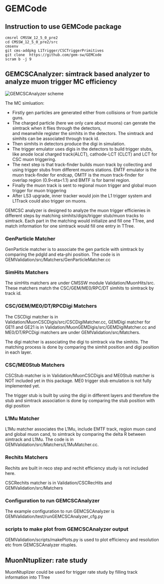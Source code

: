 # GEMCode

## Instruction to use GEMCode package

```
cmsrel CMSSW_12_5_0_pre2
cd CMSSW_12_5_0_pre2/src
cmsenv
git cms-addpkg L1Trigger/CSCTriggerPrimitives
git clone  https://github.com/gem-sw/GEMCode
scram b -j 9
```


## GEMCSCAnalyzer: simtrack based analyzer to analyze muon trigger MC efficiency
![GEMCSCAnalyzer scheme](https://github.com/gem-sw/GEMCode/blob/for-CMSSW_12_0_1_X/docs/GEMCSCAnalyzer.png?raw=true)

The MC simluation:
  - Firstly gen particles are generated either from collisions or from particle guns. 
  - The charged particle (here we only care about muons) can genrate the simtrack when it flies through the detectors,  
and meanwhile register the simhits in the detectors. The simtrack and simhits can be associated through track id. 
  - Then simhits in detectors produce the digi in simulation.  
  - The trigger emulator uses digis in the detectors to build trigger stubs,
like anode local charged track(ALCT), cathode-LCT (CLCT) and LCT for CSC muon triggering. 
  - The next step is that track-finder builds muon track by collecting and using trigger stubs from different muons stations. EMTF emulator is the muon track-finder for endcap, OMTF
is the  muon track-finder for overlap region (0.9<eta<1.1) and BMTF is for barrel region. 
  - Finally the muon track is sent to regional muon trigger and global muon trigger for muon triggering
  - After LS3 upgrade, inner tracker would join the L1 trigger system and L1Track could also trigger on muons.  
  
GEMCSC analyzer is designed to analyze the muon trigger efficienies in different steps by matching simhits/digis/trigger stub/muon tracks to simtrack. Each part in the matching would initialize and fill one TTree, and match information for one simtrack would fill one entry in TTree.  

### GenParticle Matcher
GenParticle matcher is to associate the gen particle with simtrack by comparing the pdgId and eta-phi position. The code is in GEMValidation/src/Matchers/GenParticleMatcher.cc

### SimHits Matchers
The simHits matchers are under CMSSW module Validation/MuonHits/src. These matchers match the CSC/GEM/ME0/RPC/DT simhits to simtrack by track id. 

### CSC/GEM/ME0/DT/RPCDigi Matchers
The CSCDigi matcher is in Validation/MuonCSCDigis/src/CSCDigiMatcher.cc, GEMDigi matcher for GE11 and GE21 is in Validation/MuonGEMDigis/src/GEMDigiMatcher.cc and ME0/DT/RPCDigi matchers are under GEMValidation/src/Matchers.

The digi matcher is associating the digi to simtrack via the simhits. The matching process is done by comparing the simhit position and digi position in each layer. 

### CSC/ME0Stub Matchers
CSCStub matcher is in Validation/MuonCSCDigis and ME0Stub matcher is NOT included yet in this package.  ME0 trigger stub emulation is not fully implemented yet.

The trigger stub is built by using the digi in different layers and therefore the stub and simtrack association is done by comparing the stub position with digi position

### L1Mu Matcher
L1Mu matcher associates the L1Mu, include EMTF track, region muon cand and global muon cand, to simtrack by comparing the delta R between simtrack and L1Mu. The code is in GEMValidation/src/Matchers/L1MuMatcher.cc.

### Rechits Matchers
Rechits are built in reco step and rechit efficiency study is not included here.

CSCRechits matcher is in Validation/CSCRecHits and GEMValidation/src/Matchers

### Configuration to run GEMCSCAnalyzer
The example configuration to run GEMCSCAnalyzer is GEMValidation/test/runGEMCSCAnalyzer_cfg.py

### scripts to make plot from GEMCSCAnalyzer output
GEMValidation/scripts/makePlots.py is used to plot efficiency and resolution etc from GEMCSCAnalyzer ntuples.

## MuonNtuplizer: rate study
MuonNtuplizer could be used for trigger rate study by filling track information into TTree
